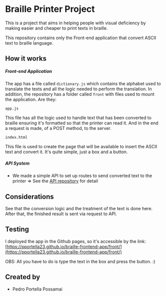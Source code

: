 # Braille Printer Project 
This is a project that aims in helping people with visual deficiency by making easier and cheaper to print texts in braille.

This repository contains only the Front-end application that convert ASCII text to braille language. 


## How it works
##### Front-end Application
The app has a file called ```dictionary.js``` which contains the alphabet used to translate the texts and all the logic needed to perform the translation. In addition, the repository has a folder called ```front``` with files used to mount the application. Are they:  
```
app.js
```
This file has all the logic used to handle text that has been converted to braille ensuring it's formatted so that the printer can read it. And in the end a request is made, of a POST method, to the server.
```
index.html
```
This file is used to create the page that will be available to insert the ASCII text and convert it. It's quite simple, just a box and a button.
##### API System
* We made a simple API to set up routes to send converted text to the printer => See the [API repository](https://github.com/pportella23/nodejs-api) for detail

## Considerations
See that the conversion logic and the treatment of the text is done here. After that, the finished result is sent via request to API.

## Testing
I deployed the app in the Github pages, so it's accessible by the link: [https://pportella23.github.io/braille-frontend-app/front/](https://pportella23.github.io/braille-frontend-app/front/)

OBS: All you have to do is type the text in the box and press the button. :)

## Created by
* Pedro Portella Possamai

